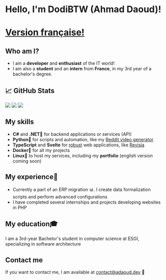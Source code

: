 # Hello, I'm DodiBTW (Ahmad Daoud)!
# [Version française!](https://github.com/DodiBTW/DodiBTW/blob/main/README.fr.md)
## Who am I?
- I am a **developer** and **enthusiast** of the IT world!
- I am also a **student** and an **intern** from **France**, in my 3rd year of a bachelor's degree.

## 📈 GitHub Stats
![](http://github-profile-summary-cards.vercel.app/api/cards/stats?username=DodiBTW&theme=dark)
![](http://github-profile-summary-cards.vercel.app/api/cards/most-commit-language?username=DodiBTW&theme=dark)
![](http://github-profile-summary-cards.vercel.app/api/cards/profile-details?username=DodiBTW&theme=dark)

## My skills
- **C#** and **.NET**🔧 for backend applications or services (API)
- **Python**🐍 for scripts and automation, like my [Reddit video generator](https://github.com/DodiBTW/reddit-video-generator/)
- **TypeScript** and **Svelte** for <u>robust</u> web applications, like [Revisia](https://revisia.adaoud.dev/)
- **Docker**🐳 for all my projects
- **Linux**🐧 to host my services, including my **portfolio** (english version coming soon)
## My experience💼
- Currently a part of an ERP migration 📊. I create data formalization scripts and perform advanced configurations 
- I have completed several internships and projects developing websites in PHP
## My education🎓
I am a 3rd-year Bachelor's student in computer science at ESGI, specializing in software architecture 

## Contact me
If you want to contact me, I am available at contact@adaoud.dev 📧
